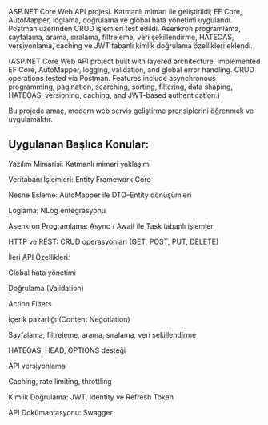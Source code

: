 


ASP.NET Core Web API projesi. Katmanlı mimari ile geliştirildi; EF Core, AutoMapper, loglama, doğrulama ve global hata yönetimi uygulandı. Postman üzerinden CRUD işlemleri test edildi. Asenkron programlama, sayfalama, arama, sıralama, filtreleme, veri şekillendirme, HATEOAS, versiyonlama, caching ve JWT tabanlı kimlik doğrulama özellikleri eklendi.

(ASP.NET Core Web API project built with layered architecture. Implemented EF Core, AutoMapper, logging, validation, and global error handling. CRUD operations tested via Postman. Features include asynchronous programming, pagination, searching, sorting, filtering, data shaping, HATEOAS, versioning, caching, and JWT-based authentication.)



Bu projede amaç, modern web servis geliştirme prensiplerini öğrenmek ve uygulamaktır.


## Uygulanan Başlıca Konular:

Yazılım Mimarisi: Katmanlı mimari yaklaşımı

Veritabanı İşlemleri: Entity Framework Core

Nesne Eşleme: AutoMapper ile DTO–Entity dönüşümleri

Loglama: NLog entegrasyonu

Asenkron Programlama: Async / Await ile Task tabanlı işlemler

HTTP ve REST: CRUD operasyonları (GET, POST, PUT, DELETE)

İleri API Özellikleri:

Global hata yönetimi

Doğrulama (Validation)

Action Filters

İçerik pazarlığı (Content Negotiation)

Sayfalama, filtreleme, arama, sıralama, veri şekillendirme

HATEOAS, HEAD, OPTIONS desteği

API versiyonlama

Caching, rate limiting, throttling

Kimlik Doğrulama: JWT, Identity ve Refresh Token

API Dokümantasyonu: Swagger
